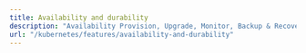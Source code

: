 ```yaml
---
title: Availability and durability
description: "Availability Provision, Upgrade, Monitor, Backup & Recovery, Failure Detection, Data Protection for Elasticsearch Databases in Kubernetes on Public and Private Cloud"
url: "/kubernetes/features/availability-and-durability"
---
```

